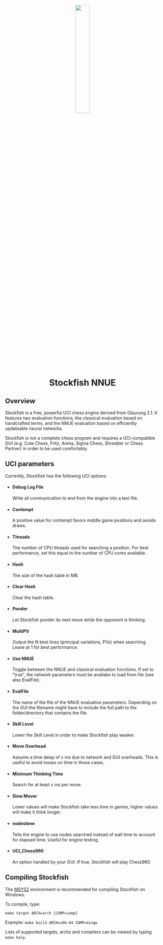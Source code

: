 <p align="center">
  <img src="https://github.com/Stockfish-NNUE/Stockfish-NNUE/assets/175236931/1134aea7-fdb5-4468-975f-c290152da37a" width="30%">
</p>

<h1 align="center">Stockfish NNUE</h1>

## Overview

Stockfish is a free, powerful UCI chess engine derived from Glaurung 2.1. It features two evaluation functions, the classical evaluation based on handcrafted terms, and the NNUE evaluation based on efficiently updateable neural networks. 

Stockfish is not a complete chess program and requires a UCI-compatible GUI (e.g. Cute Chess, Fritz, Arena, Sigma Chess, Shredder or Chess Partner) in order to be used comfortably.

## UCI parameters

Currently, Stockfish has the following UCI options:

  * #### Debug Log File
    Write all communication to and from the engine into a text file.

  * #### Contempt
    A positive value for contempt favors middle game positions and avoids draws.

  * #### Threads
    The number of CPU threads used for searching a position. For best performance, set
    this equal to the number of CPU cores available.

  * #### Hash
    The size of the hash table in MB.

  * #### Clear Hash
    Clear the hash table.

  * #### Ponder
    Let Stockfish ponder its next move while the opponent is thinking.

  * #### MultiPV
    Output the N best lines (principal variations, PVs) when searching.
    Leave at 1 for best performance.

  * #### Use NNUE
    Toggle between the NNUE and classical evaluation functions. If set to "true", the network parameters must be 
    availabe to load from file (see also EvalFile).

  * #### EvalFile
    The name of the file of the NNUE evaluation parameters. Depending on the GUI the filename might have to include 
    the full path to the folder/directory that contains the file.

  * #### Skill Level
    Lower the Skill Level in order to make Stockfish play weaker.

  * #### Move Overhead
    Assume a time delay of x ms due to network and GUI overheads. This is useful to
    avoid losses on time in those cases.

  * #### Minimum Thinking Time
    Search for at least x ms per move.

  * #### Slow Mover
    Lower values will make Stockfish take less time in games, higher values will
    make it think longer.

  * #### nodestime
    Tells the engine to use nodes searched instead of wall time to account for
    elapsed time. Useful for engine testing.

  * #### UCI_Chess960
    An option handled by your GUI. If true, Stockfish will play Chess960.

## Compiling Stockfish

The [MSYS2](https://www.msys2.org/) environment is recommended for compiling Stockfish on Windows.

To compile, type:

    make target ARCH=arch [COMP=comp]

Example: `make build ARCH=x86-64 COMP=mingw`

Lists of supported targets, archs and compilers can be viewed by typing `make help`.
